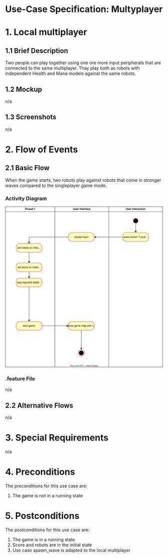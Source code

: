 # Use-Case Specification: Multyplayer

# 1. Local multiplayer
## 1.1 Brief Description
Two people can play together using one ore more input peripherals that are connected to the same multiplayer. Thay play both as robots with independent Health and Mana models against the same robots.
## 1.2 Mockup

n/a
## 1.3 Screenshots

n/a

# 2. Flow of Events

## 2.1 Basic Flow

When the game starts, two robots play against robots that come in stronger waves compared to the singleplayer game mode.

### Activity Diagram
![Activity Diagram](../activity_diagrams/start_multiplayer.svg)

### .feature File
n/a

## 2.2 Alternative Flows
n/a

# 3. Special Requirements
n/a

# 4. Preconditions
The preconditions for this use case are:
1. The game is not in a running state

# 5. Postconditions
The postconditions for this use case are:
1. The game is in a running state
2. Score and robots are in the initial state
3. Use case spawn_wave is adapted to the local multiplayer


